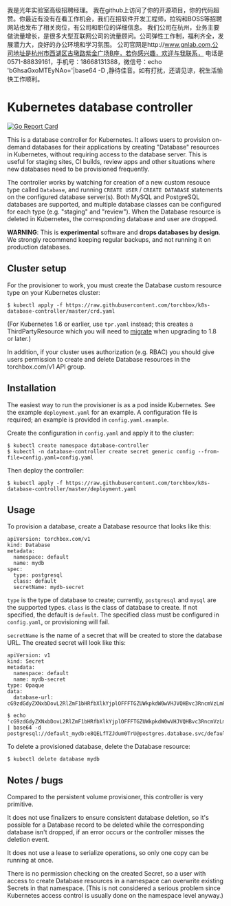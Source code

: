 我是光年实验室高级招聘经理。
我在github上访问了你的开源项目，你的代码超赞。你最近有没有在看工作机会，我们在招软件开发工程师，拉钩和BOSS等招聘网站也发布了相关岗位，有公司和职位的详细信息。
我们公司在杭州，业务主要做流量增长，是很多大型互联网公司的流量顾问。公司弹性工作制，福利齐全，发展潜力大，良好的办公环境和学习氛围。
公司官网是http://www.gnlab.com,公司地址是杭州市西湖区古墩路紫金广场B座，若你感兴趣，欢迎与我联系，
电话是0571-88839161，手机号：18668131388，微信号：echo 'bGhsaGxoMTEyNAo='|base64 -D ,静待佳音。如有打扰，还请见谅，祝生活愉快工作顺利。

Kubernetes database controller
==============================
[![Go Report Card](https://goreportcard.com/badge/github.com/kubehippie/database-controller)](https://goreportcard.com/report/github.com/kubehippie/database-controller)

This is a database controller for Kubernetes.  It allows users to provision
on-demand databases for their applications by creating "Database" resources in
Kubernetes, without requiring access to the database server.  This is useful
for staging sites, CI builds, review apps and other situations where new
databases need to be provisioned frequently.

The controller works by watching for creation of a new custom resouce type
called `Database`, and running `CREATE USER` / `CREATE DATABASE` statements on
the configured database server(s).  Both MySQL and PostgreSQL databases are
supported, and multiple database classes can be configured for each type (e.g.
"staging" and "review").  When the Database resource is deleted in Kubernetes,
the corresponding database and user are dropped.

**WARNING**: This is **experimental** software and **drops databases by
design**.  We strongly recommend keeping regular backups, and not running it on
production databases.

Cluster setup
-------------

For the provisioner to work, you must create the Database custom resource type
on your Kubernetes cluster:

```
$ kubectl apply -f https://raw.githubusercontent.com/torchbox/k8s-database-controller/master/crd.yaml
```

(For Kubernetes 1.6 or earlier, use `tpr.yaml` instead; this creates a
ThirdPartyResource which you will need to
[migrate](https://kubernetes.io/docs/tasks/access-kubernetes-api/migrate-third-party-resource/)
when upgrading to 1.8 or later.)

In addition, if your cluster uses authorization (e.g. RBAC) you should give
users permission to create and delete Database resources in the torchbox.com/v1
API group.

Installation
------------

The easiest way to run the provisioner is as a pod inside Kubernetes.  See the
example `deployment.yaml` for an example.  A configuration file is required; an
example is provided in `config.yaml.example`.

Create the configuration in `config.yaml` and apply it to the cluster:

```
$ kubectl create namespace database-controller
$ kubectl -n database-controller create secret generic config --from-file=config.yaml=config.yaml
```

Then deploy the controller:

```
$ kubectl apply -f https://raw.githubusercontent.com/torchbox/k8s-database-controller/master/deployment.yaml
```

Usage
-----

To provision a database, create a Database resource that looks like this:

```
apiVersion: torchbox.com/v1
kind: Database
metadata:
  namespace: default
  name: mydb
spec:
  type: postgresql
  class: default
  secretName: mydb-secret
```

`type` is the type of database to create; currently, `postgresql` and `mysql`
are the supported types.  `class` is the class of database to create.  If not
specified, the default is `default`.  The specified class must be configured in
`config.yaml`, or provisioning will fail.

`secretName` is the name of a secret that will be created to store the database
URL.  The created secret will look like this:

```
apiVersion: v1
kind: Secret
metadata:
  namespace: default
  name: mydb-secret
type: Opaque
data:
  database-url: cG9zdGdyZXNxbDovL2RlZmF1bHRfbXlkYjplOFFFTGZUWkpkdW0wVHJVQHBvc3RncmVzLmRhdGFiYXNlLnN2Yy9kZWZhdWx0X215ZGI=
```

```
$ echo 'cG9zdGdyZXNxbDovL2RlZmF1bHRfbXlkYjplOFFFTGZUWkpkdW0wVHJVQHBvc3RncmVzLmRhdGFiYXNlLnN2Yy9kZWZhdWx0X215ZGI=' | base64 -d
postgresql://default_mydb:e8QELfTZJdum0TrU@postgres.database.svc/default_mydb
```

To delete a provisioned database, delete the Database resource:

```
$ kubectl delete database mydb
```

Notes / bugs
------------

Compared to the persistent volume provisioner, this controller is very
primitive.

It does not use finalizers to ensure consistent database deletion, so it's
possible for a Database record to be deleted while the corresponding database
isn't dropped, if an error occurs or the controller misses the deletion event.

It does not use a lease to serialize operations, so only one copy can be
running at once.

There is no permission checking on the created Secret, so a user with access to
create Database resources in a namespace can overwrite existing Secrets in that
namespace.  (This is not considered a serious problem since Kubernetes access
control is usually done on the namespace level anyway.)

